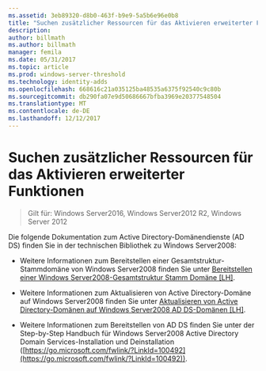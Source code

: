 ```yaml
---
ms.assetid: 3eb89320-d8b0-463f-b9e9-5a5b6e96e0b8
title: "Suchen zusätzlicher Ressourcen für das Aktivieren erweiterter Funktionen"
description: 
author: billmath
ms.author: billmath
manager: femila
ms.date: 05/31/2017
ms.topic: article
ms.prod: windows-server-threshold
ms.technology: identity-adds
ms.openlocfilehash: 668616c21a035125ba48535a6375f92540c9c80b
ms.sourcegitcommit: db290fa07e9d50686667bfba3969e20377548504
ms.translationtype: MT
ms.contentlocale: de-DE
ms.lasthandoff: 12/12/2017
---
```

# <a name="finding-additional-resources-for-enabling-advanced-features"></a>Suchen zusätzlicher Ressourcen für das Aktivieren erweiterter Funktionen

>Gilt für: Windows Server2016, Windows Server2012 R2, Windows Server 2012

Die folgende Dokumentation zum Active Directory-Domänendienste (AD DS) finden Sie in der technischen Bibliothek zu Windows Server2008:  
  
-   Weitere Informationen zum Bereitstellen einer Gesamtstruktur-Stammdomäne von Windows Server2008 finden Sie unter [Bereitstellen einer Windows Server2008-Gesamtstruktur Stamm Domäne \[LH\]](assetId:///92406e8d-dc1c-4740-a00a-2c4032896dd1).  
  
-   Weitere Informationen zum Aktualisieren von Active Directory-Domäne auf Windows Server2008 finden Sie unter [Aktualisieren von Active Directory-Domänen auf Windows Server2008 AD DS-Domänen \[LH\]](assetId:///9c91be5f-df14-40b2-b176-2b1852a51e61).  
  
-   Weitere Informationen zum Bereitstellen von AD DS finden Sie unter der Step-by-Step Handbuch für Windows Server2008 Active Directory Domain Services-Installation und Deinstallation ([https://go.microsoft.com/fwlink/?LinkId=100492](https://go.microsoft.com/fwlink/?LinkId=100492)).  
  


